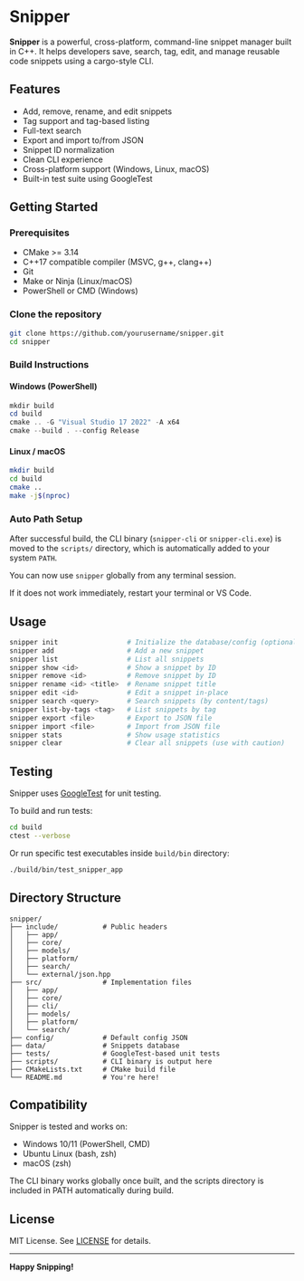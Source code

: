 # Snipper

**Snipper** is a powerful, cross-platform, command-line snippet manager built in C++.
It helps developers save, search, tag, edit, and manage reusable code snippets using a cargo-style CLI.

## Features

- Add, remove, rename, and edit snippets
- Tag support and tag-based listing
- Full-text search
- Export and import to/from JSON
- Snippet ID normalization
- Clean CLI experience
- Cross-platform support (Windows, Linux, macOS)
- Built-in test suite using GoogleTest

## Getting Started

### Prerequisites

- CMake >= 3.14
- C++17 compatible compiler (MSVC, g++, clang++)
- Git
- Make or Ninja (Linux/macOS)
- PowerShell or CMD (Windows)

### Clone the repository

```bash
git clone https://github.com/yourusername/snipper.git
cd snipper
```

### Build Instructions

#### Windows (PowerShell)

```powershell
mkdir build
cd build
cmake .. -G "Visual Studio 17 2022" -A x64
cmake --build . --config Release
```

#### Linux / macOS

```bash
mkdir build
cd build
cmake ..
make -j$(nproc)
```

### Auto Path Setup

After successful build, the CLI binary (`snipper-cli` or `snipper-cli.exe`) is moved to the `scripts/` directory, which is automatically added to your system `PATH`.

You can now use `snipper` globally from any terminal session.

If it does not work immediately, restart your terminal or VS Code.

## Usage

```bash
snipper init                 # Initialize the database/config (optional)
snipper add                  # Add a new snippet
snipper list                 # List all snippets
snipper show <id>            # Show a snippet by ID
snipper remove <id>          # Remove snippet by ID
snipper rename <id> <title>  # Rename snippet title
snipper edit <id>            # Edit a snippet in-place
snipper search <query>       # Search snippets (by content/tags)
snipper list-by-tags <tag>   # List snippets by tag
snipper export <file>        # Export to JSON file
snipper import <file>        # Import from JSON file
snipper stats                # Show usage statistics
snipper clear                # Clear all snippets (use with caution)
```

## Testing

Snipper uses [GoogleTest](https://github.com/google/googletest) for unit testing.

To build and run tests:

```bash
cd build
ctest --verbose
```

Or run specific test executables inside `build/bin` directory:

```bash
./build/bin/test_snipper_app
```

## Directory Structure

```
snipper/
├── include/           # Public headers
│   ├── app/
│   ├── core/
│   ├── models/
│   ├── platform/
│   ├── search/
│   └── external/json.hpp
├── src/               # Implementation files
│   ├── app/
│   ├── core/
│   ├── cli/
│   ├── models/
│   ├── platform/
│   └── search/
├── config/            # Default config JSON
├── data/              # Snippets database
├── tests/             # GoogleTest-based unit tests
├── scripts/           # CLI binary is output here
├── CMakeLists.txt     # CMake build file
└── README.md          # You're here!
```

## Compatibility

Snipper is tested and works on:

- Windows 10/11 (PowerShell, CMD)
- Ubuntu Linux (bash, zsh)
- macOS (zsh)

The CLI binary works globally once built, and the scripts directory is included in PATH automatically during build.

## License

MIT License. See [LICENSE](LICENSE) for details.

---

**Happy Snipping!**